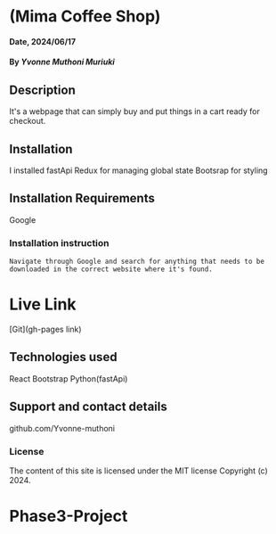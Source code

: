 # (Mima Coffee Shop)

#### Date, 2024/06/17

#### By *Yvonne Muthoni Muriuki*

## Description
It's a webpage that can simply buy and put things in a cart ready for checkout.

## Installation
I installed fastApi
Redux for managing global state
Bootsrap for styling


## Installation Requirements
Google

### Installation instruction
```
Navigate through Google and search for anything that needs to be downloaded in the correct website where it's found.

```

# Live Link
[Git](gh-pages link)

## Technologies used
React
Bootstrap
Python(fastApi)

## Support and contact details
github.com/Yvonne-muthoni

### License
The content of this site is licensed under the MIT license
Copyright (c) 2024.

# Phase3-Project
